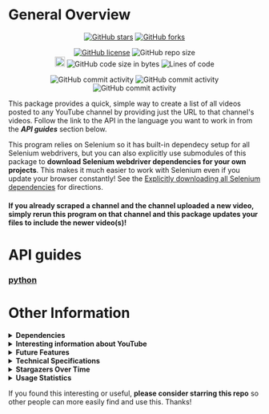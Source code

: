 # General Overview

<p align="center">
  <a href="https://github.com/Shail-Shouryya/yt_videos_list/stargazers"><img alt="GitHub stars" src="https://img.shields.io/github/stars/Shail-Shouryya/yt_videos_list?color=yellow&labelColor=black&style=social&logo=github"></a>
  <a href="https://github.com/Shail-Shouryya/yt_videos_list/network"><img alt="GitHub forks" src="https://img.shields.io/github/forks/Shail-Shouryya/yt_videos_list?color=blue&labelColor=black&style=social&logo=github"></a>
</p>

<p align="center">
  <a href="https://github.com/Shail-Shouryya/yt_videos_list/blob/master/LICENSE"><img alt="GitHub license" src="https://img.shields.io/github/license/Shail-Shouryya/yt_videos_list?color=green&labelColor=black"></a>
  <img alt="GitHub repo size" src="https://img.shields.io/github/repo-size/Shail-Shouryya/yt_videos_list?labelColor=black">
  <br>
  <a href="https://badge.fury.io/py/yt-videos-list"><img src="https://badge.fury.io/py/yt-videos-list.svg" alt="PyPI version" height="20"></a>
  <img alt="GitHub code size in bytes" src="https://img.shields.io/github/languages/code-size/Shail-Shouryya/yt_videos_list?labelColor=black">
  <img alt="Lines of code" src="https://img.shields.io/tokei/lines/github/shail-shouryya/yt_videos_list?labelColor=black"
</p>

<p align="center">
  <img alt="GitHub commit activity" src="https://img.shields.io/github/commit-activity/w/Shail-Shouryya/yt_videos_list?color=lightgreen&labelColor=black">
  <img alt="GitHub commit activity" src="https://img.shields.io/github/commit-activity/m/Shail-Shouryya/yt_videos_list?color=lightgreen&labelColor=black">
  <img alt="GitHub commit activity" src="https://img.shields.io/github/commit-activity/y/Shail-Shouryya/yt_videos_list?color=lightgreen&labelColor=black">
</p>

This package provides a quick, simple way to create a list of all videos posted to any YouTube channel by providing just the URL to that channel's videos. Follow the link to the API in the language you want to work in from the ***API guides*** section below.

This program relies on Selenium so it has built-in dependecy setup for all Selenium webdrivers, but you can also explicitly use submodules of this package to **download Selenium webdriver dependencies for your own projects**. This makes it much easier to work with Selenium even if you update your browser constantly! See the [Explicitly downloading all Selenium dependencies](https://github.com/Shail-Shouryya/yt_videos_list/blob/master/python/README.md#explicitly-downloading-all-selenium-dependencies) for directions.

#### If you already scraped a channel and the channel uploaded a new video, simply rerun this program on that channel and this package updates your files to include the newer video(s)!

# API guides
### [python](./python/README.md)

# Other Information
<details>
  <summary><b>Dependencies</b></summary>

- The first time you run this package the automated downloader should install everything you need, but in case it doesn't, refer to the link below and/or file an [issue here](https://github.com/Shail-Shouryya/yt_videos_list/issues).
  - Manual Selenium downloads **[here](https://github.com/Shail-Shouryya/yt_videos_list/blob/master/docs/dependencies_pseudo_json.txt)**
- The Selenium drivers are all pretty similar but differ in subtle ways, so play around with them and see what's different :)

**NOTE** that you also need the corresponding browser installed to properly run the selenium driver.
- To download the most recent version of the browser you want, go to the page for:
  - [Firefox](https://www.mozilla.org/en-US/firefox/new/)
  - [Opera](https://www.opera.com/)
  - [Chrome](https://www.google.com/chrome/)
  - [Brave](https://brave.com/)
  - [Edge](https://www.microsoft.com/edge)
</details>

<details>
  <summary><b>Interesting information about YouTube</b></summary>

There are two types of YouTube channels: one type is a `user` channel and the other is a `channel` channel.
- `/user/` channel type:
  - sentdex: https://www.youtube.com/user/sentdex
  - Disney: https://www.youtube.com/user/disneysshows
  - Marvel: https://www.youtube.com/user/MARVEL
  - Apple: https://www.youtube.com/user/Apple
- `/channel/` channel type:
  - Tasty: https://www.youtube.com/channel/UCJFp8uSYCjXOMnkUyb3CQ3Q
  - Billie Eilish: https://www.youtube.com/channel/UCiGm_E4ZwYSHV3bcW1pnSeQ
  - Gordon Ramsay: https://www.youtube.com/channel/UCIEv3lZ_tNXHzL3ox-_uUGQ
  - PBS Space Time: https://www.youtube.com/channel/UC7_gcs09iThXybpVgjHZ_7g
- `/c/` shorthand channel type (new, human readable URL that (usually) consistently provides just the name of the channel) - for easy comparison, all examples below correspond to the 4 `user/` and 4 `channel/` channel types listed above using this new URL formatting:
  - sentdex: https://www.youtube.com/c/sentdex/
  - Disney: https://www.youtube.com/c/Disney/
  - Marvel: https://www.youtube.com/c/marvel/
  - Apple: https://www.youtube.com/user/Apple/ (looks like Apple isn't using the new formatting yet)
  - Tasty: https://www.youtube.com/c/buzzfeedtasty/
  - Billie Eilish: https://www.youtube.com/c/BillieEilish/
  - Gordon Ramsay: https://www.youtube.com/user/gordonramsay/ (looks like Gordon Ramsay switched to the `user/` format instead of `c/`)
  - PBS Space Time: https://www.youtube.com/c/pbsspacetime/
</details>

<details>
  <summary><b>Future Features</b></summary>

### Main Features
- [X] take url and scrape the video name and url for every video for that user
- [X] create [txt](https://fileinfo.com/extension/txt), [csv](https://en.wikipedia.org/wiki/Comma-separated_values), [md](https://en.wikipedia.org/wiki/Markdown) files

### Additional Features
- [x] enable custom name for output file
- [x] update previously created file with new videos uploaded since file creation
  - [x] put all urls from file in a (hash) set and check to see if any urls on page (next time program runs on same page) are missing from the (hash) set
- [ ] create web interface
  - [ ] input box for channel url
  - [ ] generate static HTML page with video URLs for output

</details>

<details>
  <summary><b>Technical Specifications</b></summary>

This python3 package supports multi-platform, mutli-driver use and is currently under active development.

Currently supported operating systems include MacOS, Linux32, Linux64, Windows32, and Windows64. Currently supported drivers include Firefox, Opera, Safari (MacOS), Chrome, Brave, and Edge (Windows).

This package provides built-in support for common errors and exceptions, along with helpful hints, including
  - checking to see if the file to be created already exists
  - checking to see if the user explicitly specified a driver to use, and in case they didn't specify a driver, running the program using Firefox as default and showing the user the available driver options in the terminal output
    - explicitly specifying driver using
      - `ListCreator(driver='firefox')`
      - `ListCreator(driver='opera')`
      - `ListCreator(driver='safari')`
      - `ListCreator(driver='chrome')`
      - `ListCreator(driver='brave')`
      - `ListCreator(driver='edge')`
  - running the program in headless mode if using the geckodriver (Firefox) or chromedriver
    - `ListCreator(headless=True)`
  - checking to see if the user has the correct Selenium dependency installed
    - installs and shows the user the commands they can run to install the correct dependency if the user has an incorrect dependency (or hasn't downloaded the dependency at all)
      - program checks the operating system of the user's machine and returns a `curl` command piped into a `tar` command to download the correct dependecy into a directory the program can access without having to add the executable to PATH manually
      - user still needs to pick the correct command to run by following the directions (if autoamted download doesn't complete)
  - checking to see if the result of the scraping returns anything, and prompts the user to verify the `url` argument if nothing is found

### Overview of package structure
#### `__init__.py`

#### `__main__.py`

#### `script.py`

#### `execute.py`

#### `program.py`

#### `file` submodule

#### `download` submodule

#### `notifications.py`



</details>

<details>
<summary><b>Stargazers Over Time</b></summary>

[![Stargazers over time](https://starchart.cc/Shail-Shouryya/yt_videos_list.svg)](https://starchart.cc/Shail-Shouryya/yt_videos_list)
</details>

<details>
  <summary><b>Usage Statistics</b></summary>

- [PePy](https://pepy.tech/project/yt-videos-list)
- [PyPi Stats](https://pypistats.org/packages/yt-videos-list)
</details>

If you found this interesting or useful, **please consider starring this repo** so other people can more easily find and use this. Thanks!
